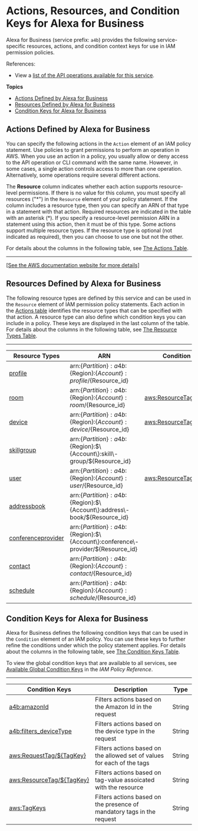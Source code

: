 # Actions, Resources, and Condition Keys for Alexa for Business<a name="list_alexaforbusiness"></a>

Alexa for Business \(service prefix: `a4b`\) provides the following service\-specific resources, actions, and condition context keys for use in IAM permission policies\.

References:
+ View a [list of the API operations available for this service](https://docs.aws.amazon.com/a4b/latest/APIReference/)\.

**Topics**
+ [Actions Defined by Alexa for Business](#alexaforbusiness-actions-as-permissions)
+ [Resources Defined by Alexa for Business](#alexaforbusiness-resources-for-iam-policies)
+ [Condition Keys for Alexa for Business](#alexaforbusiness-policy-keys)

## Actions Defined by Alexa for Business<a name="alexaforbusiness-actions-as-permissions"></a>

You can specify the following actions in the `Action` element of an IAM policy statement\. Use policies to grant permissions to perform an operation in AWS\. When you use an action in a policy, you usually allow or deny access to the API operation or CLI command with the same name\. However, in some cases, a single action controls access to more than one operation\. Alternatively, some operations require several different actions\.

The **Resource** column indicates whether each action supports resource\-level permissions\. If there is no value for this column, you must specify all resources \("\*"\) in the `Resource` element of your policy statement\. If the column includes a resource type, then you can specify an ARN of that type in a statement with that action\. Required resources are indicated in the table with an asterisk \(\*\)\. If you specify a resource\-level permission ARN in a statement using this action, then it must be of this type\. Some actions support multiple resource types\. If the resource type is optional \(not indicated as required\), then you can choose to use one but not the other\.

For details about the columns in the following table, see [The Actions Table](reference_policies_actions-resources-contextkeys.md#actions_table)\.


****  
[\[See the AWS documentation website for more details\]](http://docs.aws.amazon.com/IAM/latest/UserGuide/list_alexaforbusiness.html)

## Resources Defined by Alexa for Business<a name="alexaforbusiness-resources-for-iam-policies"></a>

The following resource types are defined by this service and can be used in the `Resource` element of IAM permission policy statements\. Each action in the [Actions table](#alexaforbusiness-actions-as-permissions) identifies the resource types that can be specified with that action\. A resource type can also define which condition keys you can include in a policy\. These keys are displayed in the last column of the table\. For details about the columns in the following table, see [The Resource Types Table](reference_policies_actions-resources-contextkeys.md#resources_table)\.


****  

| Resource Types | ARN | Condition Keys | 
| --- | --- | --- | 
|   [ profile ](https://docs.aws.amazon.com/a4b/latest/APIReference/API_Profile.html)  |  arn:$\{Partition\}:a4b:$\{Region\}:$\{Account\}:profile/$\{Resource\_id\}  |  | 
|   [ room ](https://docs.aws.amazon.com/a4b/latest/APIReference/API_Room.html)  |  arn:$\{Partition\}:a4b:$\{Region\}:$\{Account\}:room/$\{Resource\_id\}  |   [ aws:ResourceTag/$\{TagKey\} ](#alexaforbusiness-aws_ResourceTag___TagKey_)   | 
|   [ device ](https://docs.aws.amazon.com/a4b/latest/APIReference/API_Device.html)  |  arn:$\{Partition\}:a4b:$\{Region\}:$\{Account\}:device/$\{Resource\_id\}  |   [ aws:ResourceTag/$\{TagKey\} ](#alexaforbusiness-aws_ResourceTag___TagKey_)   | 
|   [ skillgroup ](https://docs.aws.amazon.com/a4b/latest/APIReference/API_SkillGroup.html)  |  arn:$\{Partition\}:a4b:$\{Region\}:$\{Account\}:skill\-group/$\{Resource\_id\}  |  | 
|   [ user ](https://docs.aws.amazon.com/a4b/latest/APIReference/API_UserData.html)  |  arn:$\{Partition\}:a4b:$\{Region\}:$\{Account\}:user/$\{Resource\_id\}  |   [ aws:ResourceTag/$\{TagKey\} ](#alexaforbusiness-aws_ResourceTag___TagKey_)   | 
|   [ addressbook ](https://docs.aws.amazon.com/a4b/latest/APIReference/API_AddressBook.html)  |  arn:$\{Partition\}:a4b:$\{Region\}:$\{Account\}:address\-book/$\{Resource\_id\}  |  | 
|   [ conferenceprovider ](https://docs.aws.amazon.com/a4b/latest/APIReference/API_ConferenceProvider.html)  |  arn:$\{Partition\}:a4b:$\{Region\}:$\{Account\}:conference\-provider/$\{Resource\_id\}  |  | 
|   [ contact ](https://docs.aws.amazon.com/a4b/latest/APIReference/API_Contact.html)  |  arn:$\{Partition\}:a4b:$\{Region\}:$\{Account\}:contact/$\{Resource\_id\}  |  | 
|   [ schedule ](https://docs.aws.amazon.com/a4b/latest/APIReference/API_BusinessReportSchedule.html)  |  arn:$\{Partition\}:a4b:$\{Region\}:$\{Account\}:schedule/$\{Resource\_id\}  |  | 

## Condition Keys for Alexa for Business<a name="alexaforbusiness-policy-keys"></a>

Alexa for Business defines the following condition keys that can be used in the `Condition` element of an IAM policy\. You can use these keys to further refine the conditions under which the policy statement applies\. For details about the columns in the following table, see [The Condition Keys Table](reference_policies_actions-resources-contextkeys.md#context_keys_table)\.

To view the global condition keys that are available to all services, see [Available Global Condition Keys](reference_policies_condition-keys.html#AvailableKeys) in the *IAM Policy Reference*\.


****  

| Condition Keys | Description | Type | 
| --- | --- | --- | 
|   [ a4b:amazonId ](https://docs.aws.amazon.com/a4b/latest/APIReference/API_RegisterAVSDevice.html)  | Filters actions based on the Amazon Id in the request | String | 
|   [ a4b:filters\_deviceType ](https://docs.aws.amazon.com/a4b/latest/APIReference/API_SearchDevices.html)  | Filters actions based on the device type in the request | String | 
|   [ aws:RequestTag/$\{TagKey\} ](https://docs.aws.amazon.com/IAM/latest/UserGuide/reference_policies_condition-keys.html#condition-keys-requesttag)  | Filters actions based on the allowed set of values for each of the tags | String | 
|   [ aws:ResourceTag/$\{TagKey\} ](https://docs.aws.amazon.com/IAM/latest/UserGuide/reference_policies_condition-keys.html#condition-keys-resourcetag)  | Filters actions based on tag\-value assoicated with the resource | String | 
|   [ aws:TagKeys ](https://docs.aws.amazon.com/IAM/latest/UserGuide/reference_policies_condition-keys.html#condition-keys-tagkeys)  | Filters actions based on the presence of mandatory tags in the request | String | 